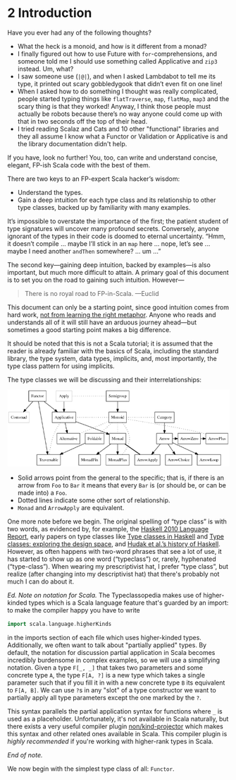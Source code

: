 
# 2 Introduction

Have you ever had any of the following thoughts?

- What the heck is a monoid, and how is it different from a monad?
- I finally figured out how to use Future with `for`-comprehensions, and
  someone told me I should use something called Applicative and `zip3` instead.
  Um, what?
- I saw someone use (`|@|`), and when I asked Lambdabot to tell me its type, it
  printed out scary gobbledygook that didn’t even fit on one line!
- When I asked how to do something I thought was really complicated, people
  started typing things like `flatTraverse`, `map`, `flatMap`, `map3` and the
  scary thing is that they worked! Anyway, I think those people must actually
  be robots because there’s no way anyone could come up with that in two
  seconds off the top of their head.
- I tried reading Scalaz and Cats and 10 other "functional" libraries and they
  all assume I know what a Functor or Validation or Applicative is and the
  library documentation didn't help.

If you have, look no further! You, too, can write and understand concise,
elegant, FP-ish Scala code with the best of them.

There are two keys to an FP-expert Scala hacker’s wisdom:

- Understand the types. 
- Gain a deep intuition for each type class and its relationship to other type
  classes, backed up by familiarity with many examples.

It’s impossible to overstate the importance of the first; the patient student
of type signatures will uncover many profound secrets. Conversely, anyone
ignorant of the types in their code is doomed to eternal uncertainty. “Hmm, it
doesn’t compile ... maybe I’ll stick in an `map` here ... nope, let’s see ...
maybe I need another `andThen` somewhere? ... um ...”

The second key—gaining deep intuition, backed by examples—is also important,
but much more difficult to attain. A primary goal of this document is to set
you on the road to gaining such intuition. However—

> There is no royal road to FP-in-Scala. —Euclid

This document can only be a starting point, since good intuition comes from
hard work, [not from learning the right
metaphor](https://byorgey.wordpress.com/2009/01/12/abstraction-intuition-and-the-monad-tutorial-fallacy/).
Anyone who reads and understands all of it will still have an arduous journey
ahead—but sometimes a good starting point makes a big difference.

It should be noted that this is not a Scala tutorial; it is assumed that the
reader is already familiar with the basics of Scala, including the standard
library, the type system, data types, implicits, and, most importantly, the
type class pattern for using implicits.

The type classes we will be discussing and their interrelationships:

![Typeclassopedia Diagram](../images/Typeclassopedia-diagram.png)

- Solid arrows point from the general to the specific; that is, if there is an
  arrow from `Foo` to `Bar` it means that every `Bar` is (or should be, or can
  be made into) a `Foo`.
- Dotted lines indicate some other sort of relationship.
- `Monad` and `ArrowApply` are equivalent.

One more note before we begin. The original spelling of “type class” is with
two words, as evidenced by, for example, the [Haskell 2010 Language
Report](http://www.haskell.org/onlinereport/haskell2010/), early papers on type
classes like [Type classes in
Haskell](http://citeseer.ist.psu.edu/viewdoc/summary?doi=10.1.1.103.5639) and
[Type classes: exploring the design
space](http://research.microsoft.com/en-us/um/people/simonpj/papers/type-class-design-space/),
and [Hudak et al.’s history of
Haskell](http://citeseer.ist.psu.edu/viewdoc/summary?doi=10.1.1.168.4008).
However, as often happens with two-word phrases that see a lot of use, it has
started to show up as one word (“typeclass”) or, rarely, hyphenated
(“type-class”). When wearing my prescriptivist hat, I prefer “type class”, but
realize (after changing into my descriptivist hat) that there's probably not
much I can do about it.

*Ed. Note on notation for Scala.* The Typeclassopedia makes use of
higher-kinded types which is a Scala language feature that's guarded by an
import: to make the compiler happy you have to write

```scala
import scala.language.higherKinds
```

in the imports section of each file which uses higher-kinded types.
Additionally, we often want to talk about "partially applied" types. By
default, the notation for discussion partial application in Scala becomes
incredibly burdensome in complex examples, so we will use a simplifying
notation. Given a type `F[_, _]` that takes two parameters and some concrete
type `A`, the type `F[A, ?]` is a new type which takes a single parameter such
that if you fill it in with a new concrete type `B` its equivalent to `F[A,
B]`. We can use `?`s in any "slot" of a type constructor we want to partially
apply all type parameters except the one marked by the `?`.

This syntax parallels the partial application syntax for functions where `_` is
used as a placeholder. Unfortunately, it's not available in Scala naturally,
but there exists a very useful compiler plugin
[non/kind-projector](https://github.com/non/kind-projector) which makes this
syntax and other related ones available in Scala. This compiler plugin is
*highly recommended* if you're working with higher-rank types in Scala.

*End of note.*

We now begin with the simplest type class of all: `Functor`.
